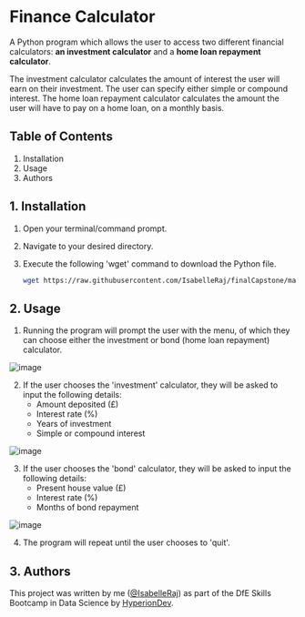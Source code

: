 # Finance Calculator
A Python program which allows the user to access two different financial calculators: **an investment calculator** and a **home loan repayment calculator**.

The investment calculator calculates the amount of interest the user will earn on their investment. The user can specify either simple or compound interest. The home loan repayment calculator calculates the amount the user will have to pay on a home loan, on a monthly basis.

## Table of Contents
1. Installation
2. Usage
3. Authors

## 1. Installation
1. Open your terminal/command prompt.
   
3. Navigate to your desired directory.
   
5. Execute the following 'wget' command to download the Python file.
   
   ```bash
   wget https://raw.githubusercontent.com/IsabelleRaj/finalCapstone/main/finance_calculator_capstone.py
   ```

## 2. Usage
1. Running the program will prompt the user with the menu, of which they can choose either the investment or bond (home loan repayment) calculator.
   
![image](https://github.com/IsabelleRaj/finalCapstone/assets/119440782/2d62cae7-cf1a-4b44-9f9b-0c0635b8b5bc)

2. If the user chooses the 'investment' calculator, they will be asked to input the following details:
   - Amount deposited (£)
   - Interest rate (%)
   - Years of investment
   - Simple or compound interest
   
![image](https://github.com/IsabelleRaj/finalCapstone/assets/119440782/ccd7618c-d253-46c3-8a8b-10b2963b4806)

3. If the user chooses the 'bond' calculator, they will be asked to input the following details:
   - Present house value (£)
   - Interest rate (%)
   - Months of bond repayment
   
![image](https://github.com/IsabelleRaj/finalCapstone/assets/119440782/186d5edc-0fbd-4d6f-be64-6b80f803c34c)

4. The program will repeat until the user chooses to 'quit'. 

## 3. Authors
This project was written by me ([@IsabelleRaj](https://github.com/IsabelleRaj)) as part of the DfE Skills Bootcamp in Data Science by [HyperionDev](https://www.hyperiondev.com/).
